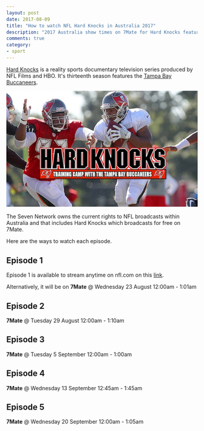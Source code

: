 ```yaml
---
layout: post
date: 2017-08-09
title: "How to watch NFL Hard Knocks in Australia 2017"
description: "2017 Australia show times on 7Mate for Hard Knocks featuring the Tampa Bay Buccaneers."
comments: true
category: 
- sport
---
```


[Hard Knocks](http://www.hbo.com/hard-knocks) is a reality sports documentary television series produced by NFL Films and HBO. It's thirteenth season features the [Tampa Bay Buccaneers](http://www.buccaneers.com/).

![Hard Knocks on 7 Mate](/images/post-assets/hard-knocks-tampa-bay-buccaneers.jpg)

The Seven Network owns the current rights to NFL broadcasts within Australia and that includes Hard Knocks which broadcasts for free on 7Mate. 

Here are the ways to watch each episode.

<!--more-->

## Episode 1

Episode 1 is available to stream anytime on nfl.com on this [link](http://www.nfl.com/videos/nfl-network-hard-knocks/0ap3000000827378/Watch-the-full-Hard-Knocks-season-premiere).

Alternatively, it will be on __7Mate__ @ Wednesday 23 August 12:00am - 1:01am

## Episode 2

__7Mate__ @ Tuesday 29 August 12:00am - 1:10am

## Episode 3

__7Mate__ @ Tuesday 5 September 12:00am - 1:00am

## Episode 4

__7Mate__ @ Wednesday 13 September 12:45am - 1:45am

## Episode 5

__7Mate__ @ Wednesday 20 September 12:00am - 1:05am